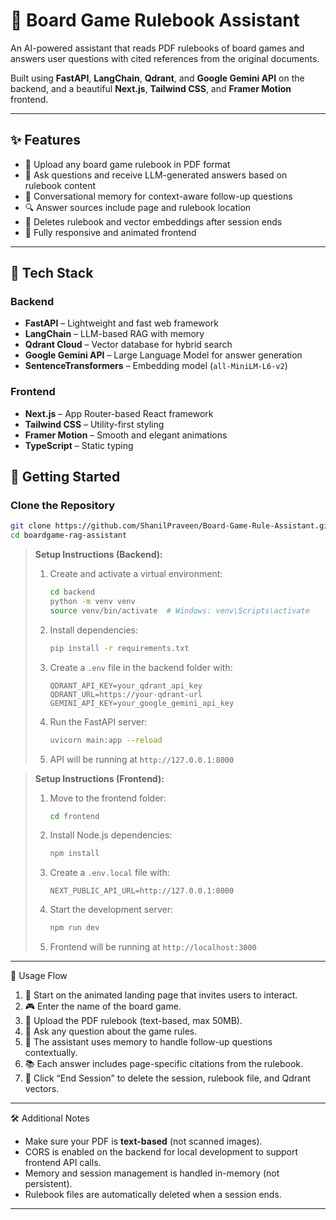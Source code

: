 # 🎲 Board Game Rulebook Assistant

An AI-powered assistant that reads PDF rulebooks of board games and answers user questions with cited references from the original documents.

Built using **FastAPI**, **LangChain**, **Qdrant**, and **Google Gemini API** on the backend, and a beautiful **Next.js**, **Tailwind CSS**, and **Framer Motion** frontend.

---

## ✨ Features

- 📄 Upload any board game rulebook in PDF format
- 🤖 Ask questions and receive LLM-generated answers based on rulebook content
- 🧠 Conversational memory for context-aware follow-up questions
- 🔍 Answer sources include page and rulebook location
- 🧹 Deletes rulebook and vector embeddings after session ends
- 📱 Fully responsive and animated frontend

---

## 🧰 Tech Stack

### Backend
- **FastAPI** – Lightweight and fast web framework
- **LangChain** – LLM-based RAG with memory
- **Qdrant Cloud** – Vector database for hybrid search
- **Google Gemini API** – Large Language Model for answer generation
- **SentenceTransformers** – Embedding model (`all-MiniLM-L6-v2`)

### Frontend
- **Next.js** – App Router-based React framework
- **Tailwind CSS** – Utility-first styling
- **Framer Motion** – Smooth and elegant animations
- **TypeScript** – Static typing


## 🚀 Getting Started

### Clone the Repository

```bash
git clone https://github.com/ShanilPraveen/Board-Game-Rule-Assistant.git
cd boardgame-rag-assistant
```


> **Setup Instructions (Backend):**
>
> 1. Create and activate a virtual environment:
>    ```bash
>    cd backend
>    python -m venv venv
>    source venv/bin/activate  # Windows: venv\Scripts\activate
>    ```
> 2. Install dependencies:
>    ```bash
>    pip install -r requirements.txt
>    ```
> 3. Create a `.env` file in the backend folder with:
>    ```env
>    QDRANT_API_KEY=your_qdrant_api_key
>    QDRANT_URL=https://your-qdrant-url
>    GEMINI_API_KEY=your_google_gemini_api_key
>    ```
> 4. Run the FastAPI server:
>    ```bash
>    uvicorn main:app --reload
>    ```
> 5. API will be running at `http://127.0.0.1:8000`


> **Setup Instructions (Frontend):**
>
> 1. Move to the frontend folder:
>    ```bash
>    cd frontend
>    ```
> 2. Install Node.js dependencies:
>    ```bash
>    npm install
>    ```
> 3. Create a `.env.local` file with:
>    ```env
>    NEXT_PUBLIC_API_URL=http://127.0.0.1:8000
>    ```
> 4. Start the development server:
>    ```bash
>    npm run dev
>    ```
> 5. Frontend will be running at `http://localhost:3000`

---

🚀 Usage Flow

1. 🏁 Start on the animated landing page that invites users to interact.
2. 🎮 Enter the name of the board game.
3. 📄 Upload the PDF rulebook (text-based, max 50MB).
4. 💬 Ask any question about the game rules.
5. 🧠 The assistant uses memory to handle follow-up questions contextually.
6. 📚 Each answer includes page-specific citations from the rulebook.
7. 🛑 Click “End Session” to delete the session, rulebook file, and Qdrant vectors.

---

🛠 Additional Notes

- Make sure your PDF is **text-based** (not scanned images).
- CORS is enabled on the backend for local development to support frontend API calls.
- Memory and session management is handled in-memory (not persistent).
- Rulebook files are automatically deleted when a session ends.

---
